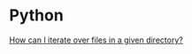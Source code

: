 # Python

[How can I iterate over files in a given directory?](https://stackoverflow.com/questions/10377998/how-can-i-iterate-over-files-in-a-given-directory)
